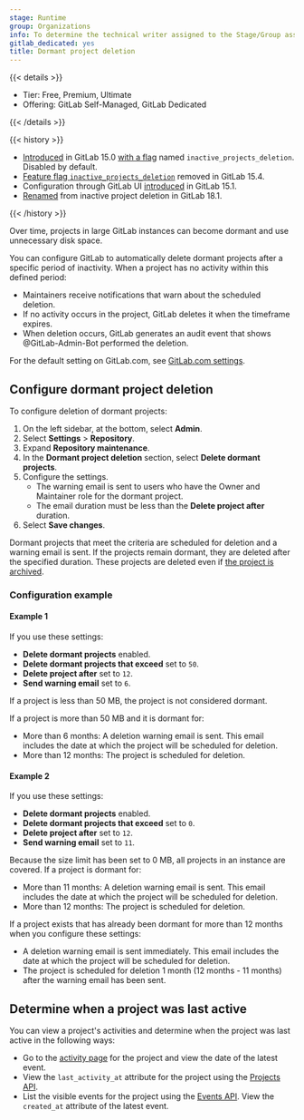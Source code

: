 ```yaml
---
stage: Runtime
group: Organizations
info: To determine the technical writer assigned to the Stage/Group associated with this page, see https://handbook.gitlab.com/handbook/product/ux/technical-writing/#assignments
gitlab_dedicated: yes
title: Dormant project deletion
---
```


{{< details >}}

- Tier: Free, Premium, Ultimate
- Offering: GitLab Self-Managed, GitLab Dedicated

{{< /details >}}

{{< history >}}

- [Introduced](https://gitlab.com/gitlab-org/gitlab/-/merge_requests/85689) in GitLab 15.0 [with a flag](feature_flags/_index.md) named `inactive_projects_deletion`. Disabled by default.
- [Feature flag `inactive_projects_deletion`](https://gitlab.com/gitlab-org/gitlab/-/merge_requests/96803) removed in GitLab 15.4.
- Configuration through GitLab UI [introduced](https://gitlab.com/gitlab-org/gitlab/-/merge_requests/85575) in GitLab 15.1.
- [Renamed](https://gitlab.com/gitlab-org/gitlab/-/work_items/533275) from inactive project deletion in GitLab 18.1.

{{< /history >}}

Over time, projects in large GitLab instances can become dormant and use unnecessary disk space.

You can configure GitLab to automatically delete dormant projects after a specific period of inactivity.
When a project has no activity within this defined period:

- Maintainers receive notifications that warn about the scheduled deletion.
- If no activity occurs in the project, GitLab deletes it when the timeframe expires.
- When deletion occurs, GitLab generates an audit event that shows @GitLab-Admin-Bot performed the deletion.

For the default setting on GitLab.com, see [GitLab.com settings](../user/gitlab_com/_index.md#dormant-project-deletion).

## Configure dormant project deletion

To configure deletion of dormant projects:

1. On the left sidebar, at the bottom, select **Admin**.
1. Select **Settings** > **Repository**.
1. Expand **Repository maintenance**.
1. In the **Dormant project deletion** section, select **Delete dormant projects**.
1. Configure the settings.
   - The warning email is sent to users who have the Owner and Maintainer role for the dormant project.
   - The email duration must be less than the **Delete project after** duration.
1. Select **Save changes**.

Dormant projects that meet the criteria are scheduled for deletion and a warning email is sent. If the
projects remain dormant, they are deleted after the specified duration. These projects are deleted even if
[the project is archived](../user/project/working_with_projects.md#archive-a-project).

### Configuration example

#### Example 1

If you use these settings:

- **Delete dormant projects** enabled.
- **Delete dormant projects that exceed** set to `50`.
- **Delete project after** set to `12`.
- **Send warning email** set to `6`.

If a project is less than 50 MB, the project is not considered dormant.

If a project is more than 50 MB and it is dormant for:

- More than 6 months: A deletion warning email is sent. This email includes the date at which the project will be scheduled for deletion.
- More than 12 months: The project is scheduled for deletion.

#### Example 2

If you use these settings:

- **Delete dormant projects** enabled.
- **Delete dormant projects that exceed** set to `0`.
- **Delete project after** set to `12`.
- **Send warning email** set to `11`.

Because the size limit has been set to 0 MB, all projects in an instance are covered.
If a project is dormant for:

- More than 11 months: A deletion warning email is sent. This email includes the date at which the project will be scheduled for deletion.
- More than 12 months: The project is scheduled for deletion.

If a project exists that has already been dormant for more than 12 months when you configure these settings:

- A deletion warning email is sent immediately. This email includes the date at which the project will be scheduled for deletion.
- The project is scheduled for deletion 1 month (12 months - 11 months) after the warning email has been sent.

## Determine when a project was last active

You can view a project's activities and determine when the project was last active in the following ways:

- Go to the [activity page](../user/project/working_with_projects.md#view-project-activity) for the project and view
  the date of the latest event.
- View the `last_activity_at` attribute for the project using the [Projects API](../api/projects.md).
- List the visible events for the project using the [Events API](../api/events.md#list-all-visible-events-for-a-project).
  View the `created_at` attribute of the latest event.
